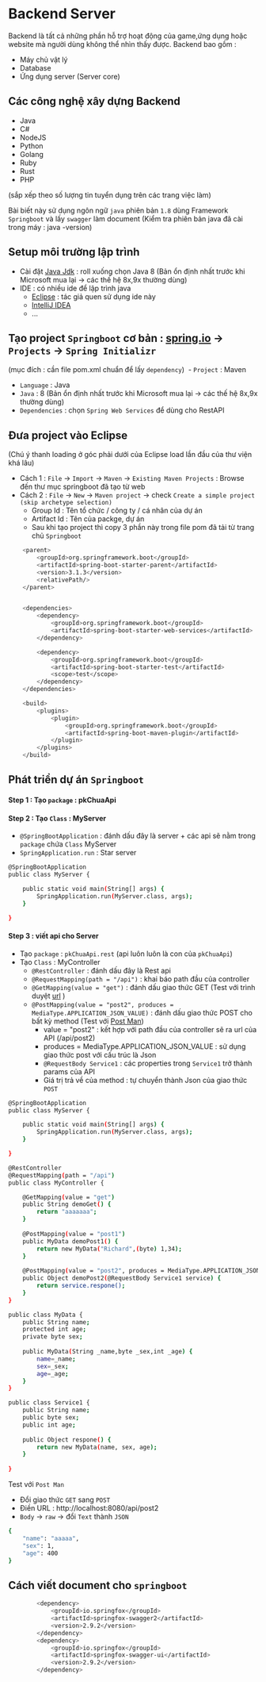 # Backend Server
Backend là tất cả những phần hỗ trợ hoạt động của game,ứng dụng hoặc website mà người dùng không thể nhìn thấy được. Backend bao gồm :
- Máy chủ vật lý
- Database
- Ứng dụng server (Server core)

## Các công nghệ xây dựng Backend 
- Java
- C#
- NodeJS
- Python
- Golang
- Ruby
- Rust
- PHP

(sắp xếp theo số lượng tin tuyển dụng trên các trang việc làm)



Bài biết này sử dụng ngôn ngữ `java` phiên bản `1.8` dùng Framework `Springboot` và  lấy `swagger` làm document
(Kiểm tra phiên bản java đã cài trong máy : java -version)

## Setup môi trường lập trình
 - Cài đặt [Java Jdk](https://www.oracle.com/ph/java/technologies/downloads/) : roll xuống chọn Java 8 (Bản ổn định nhất trước khi Microsoft mua lại → các thế hệ 8x,9x thường dùng)
 - IDE : có nhiều ide để lập trình java
	- [Eclipse](https://www.eclipse.org/downloads/) : tác giả quen sử dụng ide này
	- [IntelliJ IDEA](https://www.jetbrains.com/idea/)
	- ...

## Tạo project `Springboot` cơ bản : [spring.io](https://start.spring.io/) → `Projects` → `Spring Initializr`
(mục đích : cần file pom.xml chuẩn để lấy `dependency`)
 - `Project` : Maven
 - `Language` : Java
 - `Java` : 8 (Bản ổn định nhất trước khi Microsoft mua lại → các thế hệ 8x,9x thường dùng)
 - `Dependencies` : chọn `Spring Web Services` để dùng cho RestAPI

## Đưa project vào Eclipse
(Chú ý thanh loading ở góc phải dưới của Eclipse load lần đầu của thư viện khá lâu)
 - Cách 1 : `File` → `Import` → `Maven` → `Existing Maven Projects` : Browse đến thư mục springboot đã tạo từ web
 - Cách 2 : `File` → `New` → `Maven project` → check `Create a simple project (skip archetype selection)`
	- Group Id : Tên tổ chức / công ty / cá nhân của dự án
	- Artifact Id : Tên của packge, dự án
	- Sau khi tạo project thì copy 3 phần này trong file pom đã tải từ trang chủ `Springboot`
```sh
	<parent>
		<groupId>org.springframework.boot</groupId>
		<artifactId>spring-boot-starter-parent</artifactId>
		<version>3.1.3</version>
		<relativePath/>
	</parent>


	<dependencies>
		<dependency>
			<groupId>org.springframework.boot</groupId>
			<artifactId>spring-boot-starter-web-services</artifactId>
		</dependency>

		<dependency>
			<groupId>org.springframework.boot</groupId>
			<artifactId>spring-boot-starter-test</artifactId>
			<scope>test</scope>
		</dependency>
	</dependencies>

	<build>
		<plugins>
			<plugin>
				<groupId>org.springframework.boot</groupId>
				<artifactId>spring-boot-maven-plugin</artifactId>
			</plugin>
		</plugins>
	</build>
```

## Phát triển dự án `Springboot`
#### Step 1 : Tạo `package` : pkChuaApi
#### Step 2 : Tạo `Class` : MyServer
 - `@SpringBootApplication` : đánh dấu đây là server + các api sẽ nằm trong `package` chứa `Class` MyServer
 - `SpringApplication.run` : Star server
```sh
@SpringBootApplication
public class MyServer {

	public static void main(String[] args) {
		SpringApplication.run(MyServer.class, args);
	}

}
```
#### Step 3 : viết api cho Server
 - Tạo `package` : `pkChuaApi.rest` (api luôn luôn là con của `pkChuaApi`)
 - Tạo `Class` : MyController 
    - `@RestController` : đánh dấu đây là Rest api
    - `@RequestMapping(path = "/api")` : khai báo path đầu của controller
    - `@GetMapping(value = "get")` : đánh dấu giao thức GET (Test với trình duyệt [url](http://localhost:8080/api/get) )
    - `@PostMapping(value = "post2", produces = MediaType.APPLICATION_JSON_VALUE)` : đánh dấu giao thức POST cho bất kỳ method (Test với [Post Man](https://www.postman.com/downloads/))
        - value = "post2" : kết hợp với path đầu của controller sẽ ra url của API (/api/post2)
        - produces = MediaType.APPLICATION_JSON_VALUE : sử dụng giao thức post với cấu trúc là Json
        - `@RequestBody Service1` : các properties trong `Service1` trở thành params của API
        - Giá trị trả về của method : tự chuyển thành Json của giao thức `POST`

```sh
@SpringBootApplication
public class MyServer {

	public static void main(String[] args) {
		SpringApplication.run(MyServer.class, args);
	}

}
```
```sh
@RestController
@RequestMapping(path = "/api")
public class MyController {

	@GetMapping(value = "get")
	public String demoGet() {
		return "aaaaaaa";
	}
	
	@PostMapping(value = "post1")
	public MyData demoPost1() {
		return new MyData("Richard",(byte) 1,34);
	}
	
	@PostMapping(value = "post2", produces = MediaType.APPLICATION_JSON_VALUE)
	public Object demoPost2(@RequestBody Service1 service) {
		return service.respone();
	}
}
```
```sh
public class MyData {
	public String name;
	protected int age;
	private byte sex;
	
	public MyData(String _name,byte _sex,int _age) {
		name=_name;
		sex=_sex;
		age=_age;
	}
}
```
```sh
public class Service1 {
	public String name;
	public byte sex;
	public int age;
	
	public Object respone() {
		return new MyData(name, sex, age);
	}
	
}
```

Test với `Post Man`
 - Đổi giao thức `GET` sang `POST`
 - Điền URL : http://localhost:8080/api/post2
 - `Body` → `raw` → đổi `Text` thành `JSON`
```sh
{
    "name": "aaaaa",
    "sex": 1,
    "age": 400
}
```








## Cách viết document cho `springboot`


```sh
		<dependency>
			<groupId>io.springfox</groupId>
			<artifactId>springfox-swagger2</artifactId>
			<version>2.9.2</version>
		</dependency>
		<dependency>
			<groupId>io.springfox</groupId>
			<artifactId>springfox-swagger-ui</artifactId>
			<version>2.9.2</version>
		</dependency>
```


